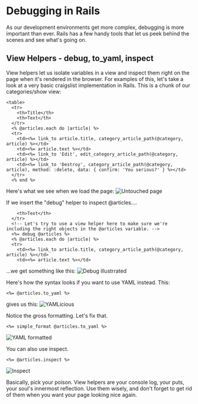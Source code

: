 # Debugging in Rails

As our development environments get more complex, debugging is more important than ever. Rails has a few handy tools that let us peek behind the scenes and see what's going on.

## View Helpers - debug, to_yaml, inspect

View helpers let us isolate variables in a view and inspect them right on the page when it's rendered in the browser. For examples of this, let's take a look at a very basic craigslist implementation in Rails. This is a chunk of our categories/show view:

```<h1><%= @category.name.capitalize %></h1>
<table>
  <tr>
    <th>Title</th>
    <th>Text</th>
  </tr>
  <% @articles.each do |article| %>
  <tr>
    <td><%= link_to article.title, category_article_path(@category, article) %></td>
    <td><%= article.text %></td>
    <td><%= link_to 'Edit', edit_category_article_path(@category, article) %></td>
    <td><%= link_to 'Destroy', category_article_path(@category, article), method: :delete, data: { confirm: 'You serious?' } %></td>
  </tr>
  <% end %>
```

Here's what we see when we load the page:
![Untouched page](http://i.imgur.com/09Yh4NG.png)

If we insert the "debug" helper to inspect @articles....

```<th>Title</th>
    <th>Text</th>
  </tr>
  <!-- Let's try to use a view helper here to make sure we're including the right objects in the @articles variable. -->
  <%= debug @articles %>
  <% @articles.each do |article| %>
  <tr>
    <td><%= link_to article.title, category_article_path(@category, article) %></td>
    <td><%= article.text %></td>
```

...we get something like this:
![Debug illustrrated](http://i.imgur.com/CIAKvRg.png)

Here's how the syntax looks if you want to use YAML instead. This:

`<%= @articles.to_yaml %>`

gives us this:
![YAMLicious](http://i.imgur.com/YtDuOxK.png)

Notice the gross formatting. Let's fix that.

`<%= simple_format @articles.to_yaml %>`

![YAML formatted](http://i.imgur.com/FfKfA15.png)

You can also use inspect.

`<%= @articles.inspect %>`

![Inspect](http://i.imgur.com/MPmWrEK.png)

Basically, pick your poison. View helpers are your console log, your puts, your soul's innermost reflection. Use them wisely, and don't forget to get rid of them when you want your page looking nice again.

